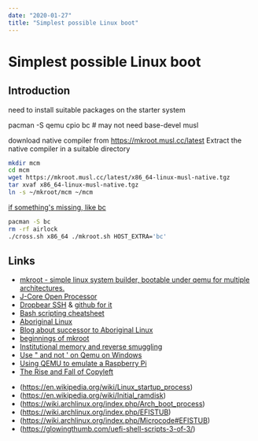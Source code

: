 ```yaml
---
date: "2020-01-27"
title: "Simplest possible Linux boot"
---
```

<!-- 2020-01-27-Simplest-possible-Linux-boot -->

<!-- markdownlint-disable MD025 -->
# Simplest possible Linux boot
<!-- markdownlint-enable MD025 -->

## Introduction

need to install suitable packages on the starter system

pacman -S qemu cpio bc # may not need base-devel musl

download native compiler from https://mkroot.musl.cc/latest
Extract the native compiler in a suitable directory

```bash
mkdir mcm
cd mcm
wget https://mkroot.musl.cc/latest/x86_64-linux-musl-native.tgz
tar xvaf x86_64-linux-musl-native.tgz
ln -s ~/mkroot/mcm ~/mcm
```

[if something's missing, like bc](https://github.com/landley/mkroot/issues/2)

```bash
pacman -S bc
rm -rf airlock
./cross.sh x86_64 ./mkroot.sh HOST_EXTRA='bc'
```

## Links

* [mkroot - simple linux system builder, bootable under qemu for multiple architectures.](https://github.com/landley/mkroot)
* [J-Core Open Processor](https://j-core.org/)
* [Dropbear SSH](https://matt.ucc.asn.au/dropbear/dropbear.html) & [github for it](https://github.com/mkj/dropbear)
* [Bash scripting cheatsheet](https://devhints.io/bash)
* [Aboriginal Linux](https://landley.net/aboriginal/about.html)
* [Blog about successor to Aboriginal Linux](https://landley.net/notes-2016.html#17-05-2016)
* [beginnings of mkroot](http://lists.landley.net/pipermail/mkroot-landley.net/2017-May/000000.html)
* [Institutional memory and reverse smuggling](https://web.archive.org/web/20120111055334/http://wrttn.in/04af1a)
* [Use " and not ' on Qemu on Windows](https://github.com/dhruvvyas90/qemu-rpi-kernel/issues/71)
* [Using QEMU to emulate a Raspberry Pi](https://blog.agchapman.com/using-qemu-to-emulate-a-raspberry-pi/)
* [The Rise and Fall of Copyleft](http://landley.net/talks/ohio-2013.txt)

<!-- markdownlint-disable MD034 -->
* (https://en.wikipedia.org/wiki/Linux_startup_process)
* (https://en.wikipedia.org/wiki/Initial_ramdisk)
* (https://wiki.archlinux.org/index.php/Arch_boot_process)
* (https://wiki.archlinux.org/index.php/EFISTUB)
* (https://wiki.archlinux.org/index.php/Microcode#EFISTUB)
* (https://glowingthumb.com/uefi-shell-scripts-3-of-3/)
<!-- markdownlint-enable MD034 -->

